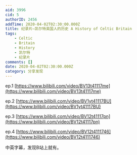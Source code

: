 ```yaml
---
aid: 3996
cid: 5
authorID: 2456
addTime: 2020-04-02T02:30:00.000Z
title: 纪录片—凯尔特英国人的历史 A History of Celtic Britain
tags:
    - Celtic
    - Britain
    - History
    - 凯尔特
    - 纪录片
comments: []
date: 2020-04-02T02:30:00.000Z
category: 分享发现
---
```


ep.1 [https://www.bilibili.com/video/BV13t41117me](https://www.bilibili.com/video/BV13t41117me)

ep.2 [https://www.bilibili.com/video/BV1yt41117BU](https://www.bilibili.com/video/BV1yt41117BU)

ep.3 [https://www.bilibili.com/video/BV12t41117pn](https://www.bilibili.com/video/BV12t41117pn)

ep.4 [https://www.bilibili.com/video/BV12t4111746](https://www.bilibili.com/video/BV12t4111746)

中英字幕，发现B站上就有。
